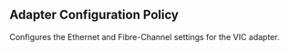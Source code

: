 ## Adapter Configuration Policy
Configures the Ethernet and Fibre-Channel settings for the VIC adapter.

